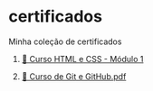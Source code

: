 # certificados
Minha coleção de certificados
1. [:orange_book: Curso HTML e CSS - Módulo 1](Pedro-Henrique-Ornelas-Pego-Curso-HTML5-e-CSS3-modulo-1-de-5-40-HORAS-Certificado-Curso-em-Video.pdf)

2. [:orange_book: Curso de Git e GitHub.pdf](https://github.com/PedroOrnelasPego/certificados/files/6346496/Curso.Git.e.GitHub.pdf)

